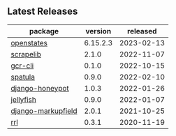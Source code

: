 ## Latest Releases
| package | version | released |
|--------------|-----------|-------------|
| [openstates](https://github.com/openstates/) | 6.15.2.3 | 2023-02-13 |
| [scrapelib](https://github.com/jamesturk/scrapelib) | 2.1.0 | 2022-11-07 |
| [gcr-cli](https://github.com/jamesturk/gcr-cli) | 0.1.0 | 2022-10-15 |
| [spatula](https://github.com/jamesturk/spatula) | 0.9.0 | 2022-02-10 |
| [django-honeypot](https://github.com/jamesturk/django-honeypot) | 1.0.3 | 2022-01-26 |
| [jellyfish](https://github.com/jamesturk/jellyfish) | 0.9.0 | 2022-01-07 |
| [django-markupfield](https://github.com/jamesturk/django-markupfield) | 2.0.1 | 2021-10-25 |
| [rrl](https://github.com/jamesturk/rrl) | 0.3.1 | 2020-11-19 |

